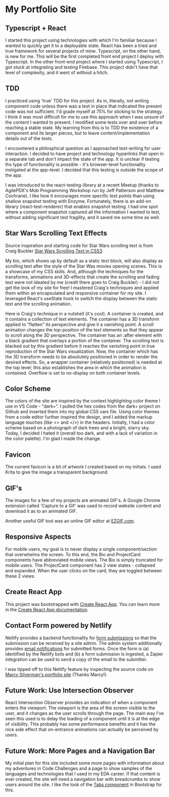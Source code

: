 # My Portfolio Site

## Typescript + React

I started this project using technologies with which I'm familiar because I wanted to quickly get it to a deployable state. React has been a tried and true framework for several projects of mine. Typescript, on the other hand, is new for me. This will be the first completed front end project I deploy with Typescript. In the other front-end project where I started using Typescript, I got stuck at integrating and testing Firebase. This project didn't have that level of complexity, and it went of without a hitch.

## TDD

I practiced using 'true' TDD for this project. As in, literally, not writing component code unless there was a test in place that indicated the present code was not sufficient. I'd grade myself at 75% for sticking to the strategy. I think it was most difficult for me to use this approach when I was unsure of the content I wanted to present. I modified some tests over and over before reaching a stable state. My learning from this is to TDD the existence of a component and its larger pieces, but to leave content/implementation details out of the tests. 

I encountered a philosphical question as I approached test-writing for user interaction. I decided to have project and technology hyperlinks that open in a separate tab and don't impact the state of the app. It is unclear if testing ths type of functionality is possible - it's browser-level functionality instigated at the app-level. I decided that this testing is outside the scope of the app.

I was introduced to the react-testing-library at a recent Meetup (thanks to AgilePDX's Mob Programming Workshop run by Jeff Patterson and Matthew Cochrane). I like how it encourages more specific test points than using shallow snapshot testing with Enzyme. Fortunately, there is an add-on library (react-test-renderer) that enables snapshot testing. I had one spot where a component snapshot captured all the information I wanted to test, without adding significant test fragility, and it saved me some time as well.

## Star Wars Scrolling Text Effects

Source inspiration and starting code for Star Wars scrolling text is from Craig Buckler [Star Wars Scrolling Text in CSS3](http://www.sitepoint.com/css3-starwars-scrolling-text/)

My bio, which shows up by default as a static text block, will also display as scrolling text after the style of the Star Was movies opening scenes. This is a showcase of my CSS skills. And, although the techniques for the transforms, animations and 3D-effects that create the scrolling and fading text were not ideated by me (credit there goes to Craig Buckler) - I did not get the look of my site for free! I mastered Craig's techniques and applied them within an encapsulated and responsive container for my site. I leveraged React's useState hook to switch the display between the static text and the scrolling animation. 

Here is Craig's technique in a nutshell (it's cool). A container is created, and it contains a collection of text elements. The container has a 3D transform applied to "flatten" its perspective and give it a vanishing point. A scroll animation changes the top-position of the text elements so that they appear to scroll along the 3D perspective. The container has an :after element with a black gradient that overlays a portion of the container. The scrolling text is blacked out by this gradient before it reaches the vanishing point in true reproduction of the Star Wars visualization. Now, the container which has the 3D transform needs to be absolutely positioned in order to render the desired effects. So, a wrapper container (relatively positioned) is needed at the top level; this also establishes the area in which the animation is contained. Overflow is set to no-display on both container levels.

## Color Scheme

The colors of the site are inspired by the context highlighting color theme I use in VS Code - "dark+". I pulled the hex codes from the dark+ project on Github and inserted them into my global CSS vars file. Using color themes from a code editor further inspired the design, and I added the markup language touches (like <> and </>) in the headers.
Initially, I had a color scheme based on a photograph of dark trees and a bright, starry sky. Today, I decided I hated it (overall too dark, and with a lack of variation in the color palette). I'm glad I made the change.

## Favicon

The current favicon is a bit of artwork I created based on my initials. I used Krita to give the image a transparent background.

## GIF's

The images for a few of my projects are animated GIF's. A Google Chrome extension called 'Capture to a Gif' was used to record website content and download it as to an animated GIF.

Another useful GIF tool was an online GIF editor at [EZGIF.com](https://ezgif.com/crop).

## Responsive Aspects

For mobile users, my goal is to never display a single component/section that overwhelms the screen. To this end, the Bio and ProjectCard components have abbreviated mobile views. The Bio is simply truncated for mobile users. The ProjectCard component has 2 view states - collapsed and expanded. When the user clicks on the card, they are toggled between these 2 views. 

## Create React App

This project was bootstrapped with [Create React App](https://github.com/facebook/create-react-app). You can learn more in the [Create React App documentation](https://facebook.github.io/create-react-app/docs/getting-started).

## Contact Form powered by Netlify

Netlify provides a backend functionality for [form submissions](https://docs.netlify.com/forms/setup/#html-forms) so that the submission can be received by a site admin. The admin system additionally provides [email notifications](https://docs.netlify.com/forms/notifications/#email-notifications) for submitted forms. Once the form is (a) identified by the Netlify bots and (b) a form submission is ingested, a Zapier integration can be used to send a copy of the email to the submitter. 

I was tipped off to this Netlify feature by inspecting the source code on [Marcy Silverman's portfolio site](www.marcy-silverman.com) (Thanks Marcy!).

## Future Work: Use Intersection Observer

React Intersection Observer provides an indication of when a component enters the viewport. The viewport is the area of the screen visible to the user, and it changes as the user scrolls through the page. The main way I've seen this used is to delay the loading of a component until it is at the edge of visibility. This probably has some performance benefits and it has the nice side effect that on-entrance animations can actually be perceived by users.   

## Future Work: More Pages and a Navigation Bar

My initial plan for this site included some more pages with information about my adventures in Code Challenges and a page to show samples of the languages and technologies that I used in my EDA career. If that content is ever created, the site will need a navigation bar with breadcrumbs to show users around the site. I like the look of the [Tabs component](https://react-bootstrap.github.io/components/tabs/) in Bootstrap for this.
